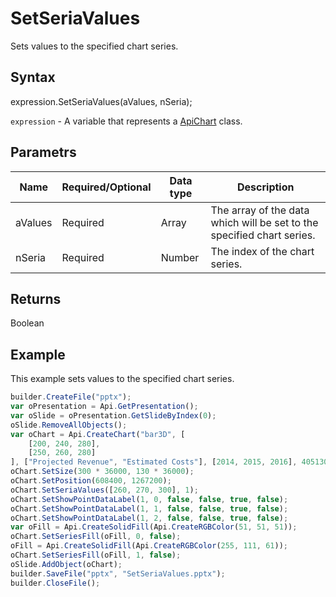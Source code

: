 # SetSeriaValues

Sets values to the specified chart series.

## Syntax

expression.SetSeriaValues(aValues, nSeria);

`expression` - A variable that represents a [ApiChart](../ApiChart.md) class.

## Parametrs

| **Name** | **Required/Optional** | **Data type** | **Description** |
| ------------- | ------------- | ------------- | ------------- |
| aValues | Required | Array<Number> | The array of the data which will be set to the specified chart series. |
| nSeria | Required | Number | The index of the chart series. |

## Returns

Boolean

## Example

This example sets values to the specified chart series.

```javascript
builder.CreateFile("pptx");
var oPresentation = Api.GetPresentation();
var oSlide = oPresentation.GetSlideByIndex(0);
oSlide.RemoveAllObjects();
var oChart = Api.CreateChart("bar3D", [
	[200, 240, 280],
	[250, 260, 280]
], ["Projected Revenue", "Estimated Costs"], [2014, 2015, 2016], 4051300, 2347595, 24);
oChart.SetSize(300 * 36000, 130 * 36000);
oChart.SetPosition(608400, 1267200);
oChart.SetSeriaValues([260, 270, 300], 1);
oChart.SetShowPointDataLabel(1, 0, false, false, true, false);
oChart.SetShowPointDataLabel(1, 1, false, false, true, false);
oChart.SetShowPointDataLabel(1, 2, false, false, true, false);
var oFill = Api.CreateSolidFill(Api.CreateRGBColor(51, 51, 51));
oChart.SetSeriesFill(oFill, 0, false);
oFill = Api.CreateSolidFill(Api.CreateRGBColor(255, 111, 61));
oChart.SetSeriesFill(oFill, 1, false);
oSlide.AddObject(oChart);
builder.SaveFile("pptx", "SetSeriaValues.pptx");
builder.CloseFile();
```